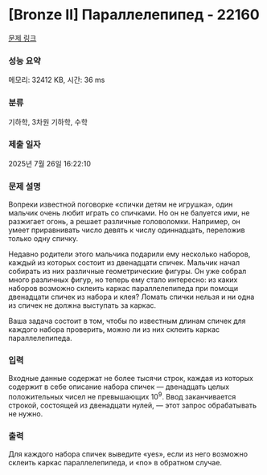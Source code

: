 # [Bronze II] Параллелепипед - 22160 

[문제 링크](https://www.acmicpc.net/problem/22160) 

### 성능 요약

메모리: 32412 KB, 시간: 36 ms

### 분류

기하학, 3차원 기하학, 수학

### 제출 일자

2025년 7월 26일 16:22:10

### 문제 설명

<p>Вопреки известной поговорке «спички детям не игрушка», один мальчик очень любит играть со спичками. Но он не балуется ими, не разжигает огонь, а решает различные головоломки. Например, он умеет приравнивать число девять к числу одиннадцать, переложив только одну спичку.</p>

<p>Недавно родители этого мальчика подарили ему несколько наборов, каждый из которых состоит из двенадцати спичек. Мальчик начал собирать из них различные геометрические фигуры. Он уже собрал много различных фигур, но теперь ему стало интересно: из каких наборов возможно склеить каркас параллелепипеда при помощи двенадцати спичек из набора и клея? Ломать спички нельзя и ни одна из спичек не должна выступать за каркас.</p>

<p>Ваша задача состоит в том, чтобы по известным длинам спичек для каждого набора проверить, можно ли из них склеить каркас параллелепипеда.</p>

### 입력 

 <p>Входные данные содержат не более тысячи строк, каждая из которых содержит в себе описание набора спичек — двенадцать целых положительных чисел не превышающих 10<sup>9</sup>. Ввод заканчивается строкой, состоящей из двенадцати нулей, — этот запрос обрабатывать не нужно.</p>

### 출력 

 <p>Для каждого набора спичек выведите «yes», если из него возможно склеить каркас параллелепипеда, и «no» в обратном случае.</p>

